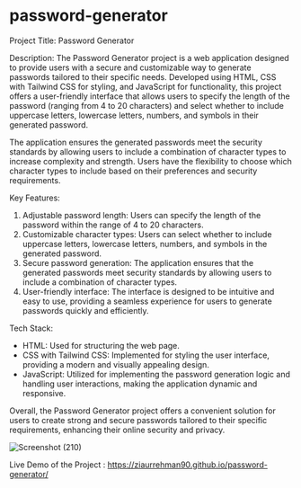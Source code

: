 # password-generator

Project Title: Password Generator

Description:
The Password Generator project is a web application designed to provide users with a secure and customizable way to generate passwords tailored to their specific needs. Developed using HTML, CSS with Tailwind CSS for styling, and JavaScript for functionality, this project offers a user-friendly interface that allows users to specify the length of the password (ranging from 4 to 20 characters) and select whether to include uppercase letters, lowercase letters, numbers, and symbols in their generated password.

The application ensures the generated passwords meet the security standards by allowing users to include a combination of character types to increase complexity and strength. Users have the flexibility to choose which character types to include based on their preferences and security requirements.

Key Features:
1. Adjustable password length: Users can specify the length of the password within the range of 4 to 20 characters.
2. Customizable character types: Users can select whether to include uppercase letters, lowercase letters, numbers, and symbols in the generated password.
3. Secure password generation: The application ensures that the generated passwords meet security standards by allowing users to include a combination of character types.
4. User-friendly interface: The interface is designed to be intuitive and easy to use, providing a seamless experience for users to generate passwords quickly and efficiently.

Tech Stack:
- HTML: Used for structuring the web page.
- CSS with Tailwind CSS: Implemented for styling the user interface, providing a modern and visually appealing design.
- JavaScript: Utilized for implementing the password generation logic and handling user interactions, making the application dynamic and responsive.

Overall, the Password Generator project offers a convenient solution for users to create strong and secure passwords tailored to their specific requirements, enhancing their online security and privacy.


![Screenshot (210)](https://github.com/Ziaurrehman90/password-generator/assets/112377951/f5f73642-80d4-4be8-a612-784577f99476)



Live Demo of the Project : https://ziaurrehman90.github.io/password-generator/
